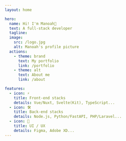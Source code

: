 ```yaml
---
layout: home

hero:
  name: Hi! I'm Manoah👋
  text: A full-stack developer
  tagline:
  image:
    src: /logo.jpg
    alt: Manoah's profile picture
  actions:
    - theme: brand
      text: My portfolio
      link: /portfolio
    - theme: alt
      text: About me
      link: /about

features:
  - icon: ⚡️
    title: Front-end stacks
    details: Vue/Nuxt, Svelte(Kit), TypeScript...
  - icon: 🛠️
    title: Back-end stacks
    details: Node.js, Python/FastAPI, PHP/Laravel...
  - icon: 🎨
    title: UI / UX
    details: Figma, Adobe XD...
---
```

